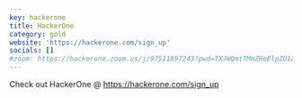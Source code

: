 ```yaml
---
key: hackerone
title: HackerOne
category: gold
website: 'https://hackerone.com/sign_up'
socials: []
#zoom: https://hackerone.zoom.us/j/97511897243?pwd=TXJWQmtTMmZHeElpZU1ZclEyUXFFQT09
---
```


Check out HackerOne @ https://hackerone.com/sign_up
